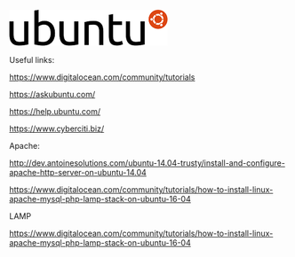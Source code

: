 ![alt text](https://github.com/Jimbobb3r/ubuntu/blob/master/Logo-ubuntu.svg.png?raw=true "Ubuntu Logo")

Useful links: 

https://www.digitalocean.com/community/tutorials 

https://askubuntu.com/ 

https://help.ubuntu.com/ 

https://www.cyberciti.biz/ 

Apache:

http://dev.antoinesolutions.com/ubuntu-14.04-trusty/install-and-configure-apache-http-server-on-ubuntu-14.04

https://www.digitalocean.com/community/tutorials/how-to-install-linux-apache-mysql-php-lamp-stack-on-ubuntu-16-04 

LAMP

https://www.digitalocean.com/community/tutorials/how-to-install-linux-apache-mysql-php-lamp-stack-on-ubuntu-16-04 
